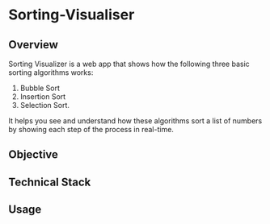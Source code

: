 # Sorting-Visualiser

## Overview

Sorting Visualizer is a web app that shows how the following three basic sorting algorithms works: 
1. Bubble Sort
2. Insertion Sort
3. Selection Sort.

It helps you see and understand how these algorithms sort a list of numbers by showing each step of the process in real-time. 

## Objective

## Technical Stack

## Usage
